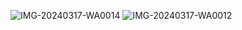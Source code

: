 ![IMG-20240317-WA0014](https://github.com/w20427/Quote-App/assets/94058941/88f13dbc-2a10-4873-9daf-04e3c773254a)
![IMG-20240317-WA0012](https://github.com/w20427/Quote-App/assets/94058941/59cd8215-6368-48a7-aa02-78bb1d967fa2)
